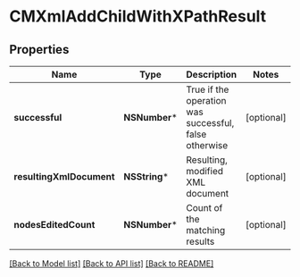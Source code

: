 # CMXmlAddChildWithXPathResult

## Properties
Name | Type | Description | Notes
------------ | ------------- | ------------- | -------------
**successful** | **NSNumber*** | True if the operation was successful, false otherwise | [optional] 
**resultingXmlDocument** | **NSString*** | Resulting, modified XML document | [optional] 
**nodesEditedCount** | **NSNumber*** | Count of the matching results | [optional] 

[[Back to Model list]](../README.md#documentation-for-models) [[Back to API list]](../README.md#documentation-for-api-endpoints) [[Back to README]](../README.md)


